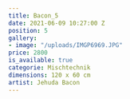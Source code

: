 ```yaml
---
title: Bacon_5
date: 2021-06-09 10:27:00 Z
position: 5
gallery:
- image: "/uploads/IMGP6969.JPG"
price: 2800
is_available: true
categorie: Mischtechnik
dimensions: 120 x 60 cm
artist: Jehuda Bacon
---
```


